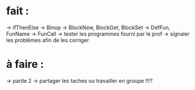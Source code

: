 # fait :
-> ifThenElse 
-> Binop
-> BlockNew, BlockGet, BlockSet
-> DefFun, FunName
-> FunCall
-> tester les programmes fourni par le prof
-> signaler les problèmes afin de les corriger 


# à faire :

-> parite 2 
-> partager les taches ou travailler en groupe !!!?
